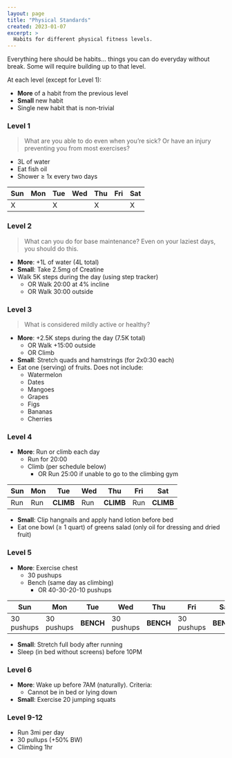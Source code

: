 ```yaml
---
layout: page
title: "Physical Standards"
created: 2023-01-07
excerpt: >
  Habits for different physical fitness levels.
---
```

Everything here should be habits… things you can do everyday without break. Some will require building up to that level.

At each level (except for Level 1):

* **More** of a habit from the previous level
* **Small** new habit
* Single new habit that is non-trivial

### Level 1

> What are you able to do even when you’re sick? Or have an injury preventing you from most exercises?

* 3L of water
* Eat fish oil
* Shower ≥ 1x every two days

|Sun|Mon|Tue|Wed|Thu|Fri|Sat|
|---|---|---|---|---|---|---|
| X |   | X |   | X |   | X |

### Level 2

> What can you do for base maintenance? Even on your laziest days, you should do this.

* **More**: +1L of water (4L total)
* **Small**: Take 2.5mg of Creatine
* Walk 5K steps during the day (using step tracker)
    * OR Walk 20:00 at 4% incline
    * OR Walk 30:00 outside

### Level 3

> What is considered mildly active or healthy?

* **More**: +2.5K steps during the day (7.5K total)
    * OR Walk +15:00 outside
    * OR Climb
* **Small**: Stretch quads and hamstrings (for 2x0:30 each)
* Eat one (serving) of fruits. Does not include:
    * Watermelon
    * Dates
    * Mangoes
    * Grapes
    * Figs
    * Bananas
    * Cherries


### Level 4

* **More**: Run or climb each day
    * Run for 20:00
    * Climb (per schedule below)
        * OR Run 25:00 if unable to go to the climbing gym

|Sun|Mon|Tue|Wed|Thu|Fri|Sat|
|---|---|---|---|---|---|---|
| Run | Run | **CLIMB** | Run | **CLIMB** | Run | **CLIMB** |

* **Small**: Clip hangnails and apply hand lotion before bed
* Eat one bowl (≥ 1 quart) of greens salad (only oil for dressing and dried fruit)


### Level 5

* **More**: Exercise chest
    * 30 pushups
    * Bench (same day as climbing)
        * OR 40-30-20-10 pushups

|Sun|Mon|Tue|Wed|Thu|Fri|Sat|
|---|---|---|---|---|---|---|
| 30 pushups | 30 pushups | **BENCH** | 30 pushups | **BENCH** | 30 pushups | **BENCH** |

* **Small**: Stretch full body after running
* Sleep (in bed without screens) before 10PM

### Level 6

* **More**: Wake up before 7AM (naturally). Criteria:
    * Cannot be in bed or lying down
* **Small**: Exercise 20 jumping squats

### Level 9-12

* Run 3mi per day
* 30 pullups (+50% BW)
* Climbing 1hr
